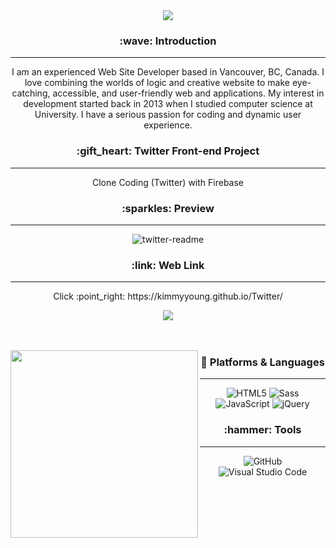 


<div align=center>
<img src="https://capsule-render.vercel.app/api?type=cylinder&color=auto&text=Hello%20World!&fontAlignY=45&fontSize=40&height=120&animation=blinking&desc=I%20am%20Kimmy:)&descAlignY=70" />

<h3> :wave: Introduction </h3>
<hr/>
  <p>I am an experienced Web Site Developer based in Vancouver, BC, Canada. I love combining the worlds of logic and creative website to make eye-catching, accessible, and    user-friendly web and applications. My interest in development started back in 2013 when I studied computer science at University. I have a serious passion for coding    and dynamic user experience. </p>


  <h3> :gift_heart: Twitter Front-end Project </h3>
  <hr/>
  <p> Clone Coding (Twitter) with Firebase </p>

<h3> :sparkles: Preview </h3>
<hr/>

![twitter-readme](https://user-images.githubusercontent.com/97567561/189702821-d4be20da-8c98-4208-a946-ff5558cbfd7f.jpg)

<h3> :link: Web Link </h3>
<hr/>

<p>Click :point_right:  https://kimmyyoung.github.io/Twitter/ </p>

<img src="https://hits.seeyoufarm.com/api/count/incr/badge.svg?url=https%3A%2F%2Fgithub.com%2FKimmyyoung%2Fkimmy-twitter&count_bg=%2379C83D&title_bg=%23555555&icon=github.svg&icon_color=%23E7E7E7&title=Github&edge_flat=false"/>

<br/>
<br/>
<br/>


<img align="left" height="300px" src="https://github-readme-stats.vercel.app/api/top-langs/?username=Kimmyyoung&theme=dracula&exclude_repo=Computer-Science-Engineering&layout=compact&langs_count=10"/>  <h3>
:memo: Platforms & Languages  </h3>

<hr/>

![HTML5](https://img.shields.io/badge/HTML5-E34F26.svg?&style=for-the-badge&logo=HTML5&logoColor=white)
![Sass](https://img.shields.io/badge/Sass-CC6699.svg?&style=for-the-badge&logo=Sass&logoColor=white)
![JavaScript](https://img.shields.io/badge/JavaScript-F7DF1E.svg?&style=for-the-badge&logo=JavaScript&logoColor=white)
![jQuery](https://img.shields.io/badge/jQuery-0769AD.svg?&style=for-the-badge&logo=jQuery&logoColor=white)

<h3> :hammer: Tools </h3>
<hr/>


![GitHub](https://img.shields.io/badge/GitHub-181717.svg?&style=for-the-badge&logo=GitHub&logoColor=white)
![Visual Studio Code](https://img.shields.io/badge/VisualStudioCode-007ACC.svg?&style=for-the-badge&logo=GitHub&logoColor=white)



</div>


